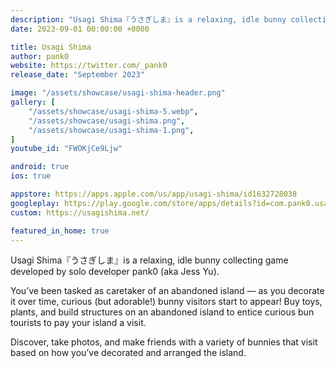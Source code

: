 ```yaml
---
description: "Usagi Shima『うさぎしま』is a relaxing, idle bunny collecting game developed by solo developer pank0 (aka Jess Yu)."
date: 2023-09-01 00:00:00 +0000

title: Usagi Shima
author: pank0
website: https://twitter.com/_pank0
release_date: "September 2023"

image: "/assets/showcase/usagi-shima-header.png"
gallery: [
	"/assets/showcase/usagi-shima-5.webp",
	"/assets/showcase/usagi-shima.png",
	"/assets/showcase/usagi-shima-1.png",
]
youtube_id: "FWOKjCe9Ljw"

android: true
ios: true

appstore: https://apps.apple.com/us/app/usagi-shima/id1632728038
googleplay: https://play.google.com/store/apps/details?id=com.pank0.usagishima
custom: https://usagishima.net/

featured_in_home: true
---
```


Usagi Shima『うさぎしま』is a relaxing, idle bunny collecting game developed by solo developer pank0 (aka Jess Yu).

You’ve been tasked as caretaker of an abandoned island — as you decorate it over time, curious (but adorable!) bunny visitors start to appear! Buy toys, plants, and build structures on an abandoned island to entice curious bun tourists to pay your island a visit.

Discover, take photos, and make friends with a variety of bunnies that visit based on how you’ve decorated and arranged the island.
